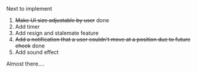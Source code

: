Next to implement

1. ~~Make UI size adjustable by user~~ done
2. Add timer
3. Add resign and stalemate feature
4. ~~Add a notification that a user couldn't move at a position due to future check~~ done
5. Add sound effect
   
Almost there....


